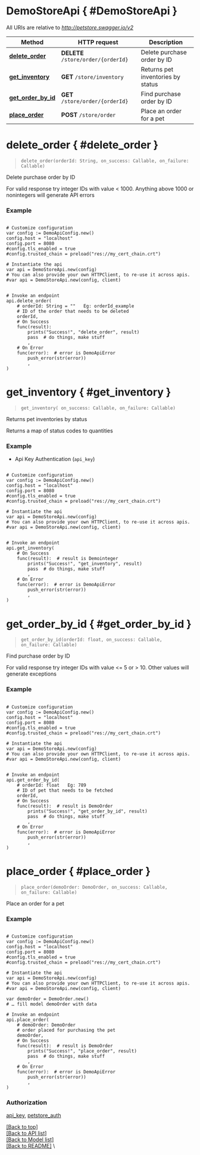 <a name="__pageTop"></a>
# DemoStoreApi   { #DemoStoreApi }


All URIs are relative to *http://petstore.swagger.io/v2*

Method | HTTP request | Description
------------- | ------------- | -------------
[**delete_order**](#delete_order) | **DELETE** `/store/order/{orderId}` | Delete purchase order by ID
[**get_inventory**](#get_inventory) | **GET** `/store/inventory` | Returns pet inventories by status
[**get_order_by_id**](#get_order_by_id) | **GET** `/store/order/{orderId}` | Find purchase order by ID
[**place_order**](#place_order) | **POST** `/store/order` | Place an order for a pet

# **delete_order**   { #delete_order }
<a name="delete_order"></a>

> `delete_order(orderId: String, on_success: Callable, on_failure: Callable)`

Delete purchase order by ID

For valid response try integer IDs with value < 1000. Anything above 1000 or nonintegers will generate API errors

### Example


```gdscript

# Customize configuration
var config := DemoApiConfig.new()
config.host = "localhost"
config.port = 8080
#config.tls_enabled = true
#config.trusted_chain = preload("res://my_cert_chain.crt")

# Instantiate the api
var api = DemoStoreApi.new(config)
# You can also provide your own HTTPClient, to re-use it across apis.
#var api = DemoStoreApi.new(config, client)


# Invoke an endpoint
api.delete_order(
	# orderId: String = ""   Eg: orderId_example
	# ID of the order that needs to be deleted
	orderId,
	# On Success
	func(result):
		prints("Success!", "delete_order", result)
		pass  # do things, make stuff
		,
	# On Error
	func(error):  # error is DemoApiError
		push_error(str(error))
		,
)

```

# **get_inventory**   { #get_inventory }
<a name="get_inventory"></a>

> `get_inventory( on_success: Callable, on_failure: Callable)`

Returns pet inventories by status

Returns a map of status codes to quantities

### Example

* Api Key Authentication (`api_key`)

```gdscript

# Customize configuration
var config := DemoApiConfig.new()
config.host = "localhost"
config.port = 8080
#config.tls_enabled = true
#config.trusted_chain = preload("res://my_cert_chain.crt")

# Instantiate the api
var api = DemoStoreApi.new(config)
# You can also provide your own HTTPClient, to re-use it across apis.
#var api = DemoStoreApi.new(config, client)


# Invoke an endpoint
api.get_inventory(
	# On Success
	func(result):  # result is Demointeger
		prints("Success!", "get_inventory", result)
		pass  # do things, make stuff
		,
	# On Error
	func(error):  # error is DemoApiError
		push_error(str(error))
		,
)

```

# **get_order_by_id**   { #get_order_by_id }
<a name="get_order_by_id"></a>

> `get_order_by_id(orderId: float, on_success: Callable, on_failure: Callable)`

Find purchase order by ID

For valid response try integer IDs with value <= 5 or > 10. Other values will generate exceptions

### Example


```gdscript

# Customize configuration
var config := DemoApiConfig.new()
config.host = "localhost"
config.port = 8080
#config.tls_enabled = true
#config.trusted_chain = preload("res://my_cert_chain.crt")

# Instantiate the api
var api = DemoStoreApi.new(config)
# You can also provide your own HTTPClient, to re-use it across apis.
#var api = DemoStoreApi.new(config, client)


# Invoke an endpoint
api.get_order_by_id(
	# orderId: float   Eg: 789
	# ID of pet that needs to be fetched
	orderId,
	# On Success
	func(result):  # result is DemoOrder
		prints("Success!", "get_order_by_id", result)
		pass  # do things, make stuff
		,
	# On Error
	func(error):  # error is DemoApiError
		push_error(str(error))
		,
)

```

# **place_order**   { #place_order }
<a name="place_order"></a>

> `place_order(demoOrder: DemoOrder, on_success: Callable, on_failure: Callable)`

Place an order for a pet



### Example


```gdscript

# Customize configuration
var config := DemoApiConfig.new()
config.host = "localhost"
config.port = 8080
#config.tls_enabled = true
#config.trusted_chain = preload("res://my_cert_chain.crt")

# Instantiate the api
var api = DemoStoreApi.new(config)
# You can also provide your own HTTPClient, to re-use it across apis.
#var api = DemoStoreApi.new(config, client)

var demoOrder = DemoOrder.new()
# … fill model demoOrder with data

# Invoke an endpoint
api.place_order(
	# demoOrder: DemoOrder
	# order placed for purchasing the pet
	demoOrder,
	# On Success
	func(result):  # result is DemoOrder
		prints("Success!", "place_order", result)
		pass  # do things, make stuff
		,
	# On Error
	func(error):  # error is DemoApiError
		push_error(str(error))
		,
)

```


### Authorization

[api_key](../README.md#api_key), 
[petstore_auth](../README.md#petstore_auth)

[[Back to top]](#__pageTop) \
[[Back to API list]](../README.md#documentation-for-api-endpoints) \
[[Back to Model list]](../README.md#documentation-for-models) \
[[Back to README]](../README.md) \

